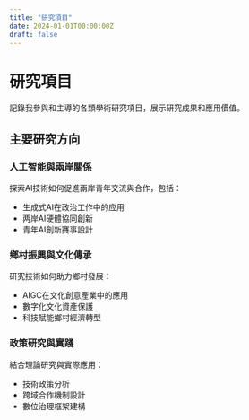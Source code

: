 ```yaml
---
title: "研究項目"
date: 2024-01-01T00:00:00Z
draft: false
---
```


# 研究項目

記錄我參與和主導的各類學術研究項目，展示研究成果和應用價值。

## 主要研究方向

### 人工智能與兩岸關係

探索AI技術如何促進兩岸青年交流與合作，包括：
- 生成式AI在政治工作中的应用
- 两岸AI硬體協同創新
- 青年AI創新賽事設計

### 鄉村振興與文化傳承

研究技術如何助力鄉村發展：
- AIGC在文化創意產業中的應用
- 數字化文化資產保護
- 科技賦能鄉村經濟轉型

### 政策研究與實踐

結合理論研究與實際應用：
- 技術政策分析
- 跨域合作機制設計
- 數位治理框架建構